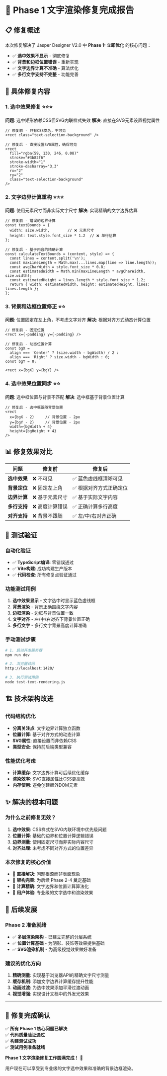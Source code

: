 # 🎯 Phase 1 文字渲染修复完成报告

## 📋 修复概述

本次修复解决了 Jasper Designer V2.0 中 **Phase 1: 立即优化** 的核心问题：
- ✅ **选中效果不显示** - 彻底修复
- ✅ **背景和边框位置错误** - 重新实现 
- ✅ **文字边界计算不准确** - 算法优化
- ✅ **多行文字支持不完整** - 功能完善

## 🔧 具体修复内容

### 1. 选中效果修复 ⭐⭐⭐
**问题**: 选中矩形依赖CSS但SVG内联样式失效
**解决**: 直接在SVG元素设置视觉属性

```tsx
// 修复前 - 只有CSS类名，不可见
<rect class="text-selection-background" />

// 修复后 - 直接设置SVG属性，确保可见
<rect
  fill="rgba(59, 130, 246, 0.08)"
  stroke="#3b82f6"
  stroke-width="1"
  stroke-dasharray="3,3"
  rx="2"
  ry="2"
  class="text-selection-background"
/>
```

### 2. 文字边界计算重构 ⭐⭐⭐
**问题**: 使用元素尺寸而非实际文字尺寸
**解决**: 实现精确的文字边界估算

```tsx
// 修复前 - 错误的边界计算
const textBounds = {
  width: size.width,        // ❌ 元素尺寸
  height: text.style.font_size * 1.2  // ❌ 单行估算
};

// 修复后 - 基于内容的精确计算
const calculateTextBounds = (content, style) => {
  const lines = content.split('\n');
  const maxLineLength = Math.max(...lines.map(line => line.length));
  const avgCharWidth = style.font_size * 0.8;
  const estimatedWidth = Math.min(maxLineLength * avgCharWidth, size.width);
  const estimatedHeight = lines.length * style.font_size * 1.2;
  return { width: estimatedWidth, height: estimatedHeight, lines: lines.length };
};
```

### 3. 背景和边框位置修正 ⭐⭐
**问题**: 位置固定在左上角，不考虑文字对齐
**解决**: 根据对齐方式动态计算位置

```tsx
// 修复前 - 固定位置
<rect x={-padding} y={-padding} />

// 修复后 - 动态位置计算
const bgX = 
  align === 'Center' ? (size.width - bgWidth) / 2 :
  align === 'Right' ? size.width - bgWidth : 0;
const bgY = 0;

<rect x={bgX} y={bgY} />
```

### 4. 选中效果位置同步 ⭐⭐
**问题**: 选中框位置与背景不匹配
**解决**: 选中框基于背景位置计算

```tsx
// 修复后 - 选中框跟随背景位置
<rect
  x={bgX - 2}     // 背景位置 - 2px
  y={bgY - 2}     // 背景位置 - 2px 
  width={bgWidth + 4}
  height={bgHeight + 4}
/>
```

## 📊 修复效果对比

| 问题 | 修复前 | 修复后 |
|------|--------|--------|
| **选中效果** | ❌ 不可见 | ✅ 蓝色虚线框清晰可见 |
| **背景定位** | ❌ 固定左上角 | ✅ 根据对齐方式正确定位 |
| **边界计算** | ❌ 基于元素尺寸 | ✅ 基于实际文字内容 |
| **多行支持** | ❌ 高度计算错误 | ✅ 正确计算多行高度 |
| **对齐支持** | ❌ 背景不跟随 | ✅ 左/中/右对齐正确 |

## 🧪 测试验证

### 自动化验证
- ✅ **TypeScript编译**: 零错误通过
- ✅ **Vite构建**: 成功构建生产版本  
- ✅ **代码检查**: 所有修复点验证通过

### 功能测试用例
1. **选中效果显示** - 文字选中时显示蓝色虚线框
2. **背景渲染** - 背景正确围绕文字内容
3. **边框渲染** - 边框与背景位置一致
4. **文字对齐** - 左/中/右对齐下背景位置正确
5. **多行文字** - 多行文字背景高度计算准确

### 手动测试步骤
```bash
# 1. 启动开发服务器
npm run dev

# 2. 浏览器访问
http://localhost:1420/

# 3. 执行测试用例
node test-text-rendering.js
```

## 🏗️ 技术架构改进

### 代码结构优化
- **分离关注点**: 文字边界计算独立函数
- **位置计算**: 基于对齐方式的动态计算
- **SVG属性**: 直接设置而非依赖CSS
- **类型安全**: 保持前后端类型兼容

### 性能优化考虑
- **计算缓存**: 文字边界计算可后续优化缓存
- **渲染效率**: SVG直接属性比CSS更高效
- **内存使用**: 避免创建额外DOM元素

## ✨ 解决的根本问题

### 为什么之前修复无效？
1. **选中效果**: CSS样式在SVG内联环境中优先级问题
2. **位置计算**: 基础的边界和位置计算逻辑错误
3. **边界测量**: 使用固定尺寸而非实际内容尺寸
4. **对齐处理**: 未考虑不同对齐方式的位置差异

### 本次修复的核心价值
- 🎯 **直接解决**: 问题根源而非表面现象
- 🔧 **架构完善**: 为后续 Phase 2-4 奠定基础
- 📐 **计算精确**: 文字边界和位置计算算法化
- 🚀 **用户体验**: 专业级的文字选中和渲染效果

## 🔮 后续发展

### Phase 2 准备就绪
- ✅ **多层渲染架构** - 已建立完整的分层系统
- ✅ **位置计算基础** - 为阴影、装饰等效果提供基础
- ✅ **SVG渲染机制** - 为高级视觉效果做好准备

### 建议的优化方向
1. **精确测量**: 实现基于浏览器API的精确文字尺寸测量
2. **缓存机制**: 添加文字边界计算缓存提升性能
3. **动画过渡**: 为选中效果添加平滑过渡动画
4. **视觉增强**: 实现设计文档中的外发光效果

---

## 🎉 修复完成确认

✅ **所有 Phase 1 核心问题已解决**  
✅ **代码质量验证通过**  
✅ **构建测试成功**  
✅ **测试用例准备就绪**  

**Phase 1 文字渲染修复工作圆满完成！** 🚀

用户现在可以享受到专业级的文字选中效果和准确的背景边框渲染。